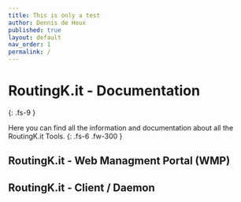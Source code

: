 ```yaml
---
title: This is only a test
author: Dennis de Houx
published: true
layout: default
nav_order: 1
permalink: /
---
```


# RoutingK.it - Documentation
{: .fs-9 }

Here you can find all the information and documentation about all the RoutingK.it Tools.
{: .fs-6 .fw-300 }

## RoutingK.it - Web Managment Portal (WMP)

## RoutingK.it - Client / Daemon
